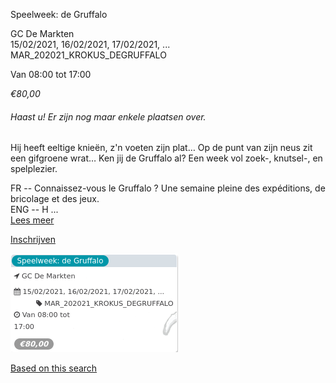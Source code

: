 Speelweek: de Gruffalo

GC De Markten  
15/02/2021, 16/02/2021, 17/02/2021, ... MAR\_202021\_KROKUS\_DEGRUFFALO  

Van 08:00 tot 17:00

*€80,00*

  

###### *Haast u! Er zijn nog maar enkele plaatsen over.*

  

Hij heeft eeltige knieën, z'n voeten zijn plat… Op de punt van zijn neus zit een gifgroene wrat… Ken jij de Gruffalo al? Een week vol zoek-, knutsel-, en spelplezier.  
  
FR -- Connaissez-vous le Gruffalo ? Une semaine pleine des expéditions, de bricolage et des jeux.  
ENG -- H ...  
[Lees meer](https://tickets.vgc.be/activity/subscribe/MAR_202021_KROKUS_DEGRUFFALO)

[Inschrijven](https://tickets.vgc.be/activity/subscribe/MAR_202021_KROKUS_DEGRUFFALO)

![](57763.png)

[Based on this search](https://tickets.vgc.be/activity/index?&vrijeplaatsen=1&Age%5B%5D=3%2C4&entity=244)